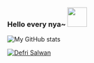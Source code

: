 ### Hello every nya~ <img src="https://media.tenor.com/WKPXrrxUvEgAAAAi/frieren-kuru-kuru.gif" width="45px">


![My GitHub stats](https://github-readme-stats.vercel.app/api?username=hooqii&theme=graywhite&show_icons=true)


[![Defri Salwan](https://bentos.jkominovic.dev/api/v1/bento-cards?url=https%3A%2F%2Fwww.linkedin.com%2Fin%2Fdefri-salwan%2F&subtitle=Defri+Salwan&size=square&rounded=24)](https://www.linkedin.com/in/defri-salwan/)
